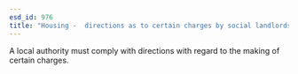 ```yaml
---
esd_id: 976
title: "Housing -  directions as to certain charges by social landlords"
---
```


A local authority must comply with directions with regard to the making of certain charges.

